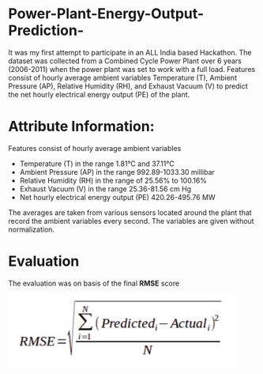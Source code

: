 # Power-Plant-Energy-Output-Prediction-
It was my first attempt to participate in an ALL India based Hackathon. 
The dataset was collected from a Combined Cycle Power Plant over 6 years (2006-2011) when the power plant was set to work with a full load. Features consist of hourly average ambient variables Temperature (T), Ambient Pressure (AP), Relative Humidity (RH), and Exhaust Vacuum (V) to predict the net hourly electrical energy output (PE) of the plant.
# Attribute Information:
Features consist of hourly average ambient variables

- Temperature (T) in the range 1.81°C and 37.11°C
- Ambient Pressure (AP) in the range 992.89-1033.30 millibar
- Relative Humidity (RH) in the range of 25.56% to 100.16%
- Exhaust Vacuum (V) in the range 25.36-81.56 cm Hg
- Net hourly electrical energy output (PE) 420.26-495.76 MW

The averages are taken from various sensors located around the plant that record the ambient variables every second. The variables are given without normalization.
# Evaluation
The evaluation was on basis of the final **RMSE** score

![RMSE](rmse.png)
